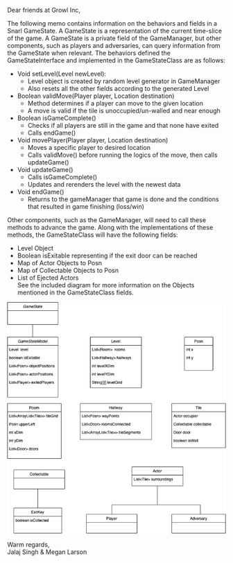 Dear friends at Growl Inc,<br>

The following memo contains information on the behaviors and fields in a Snarl GameState. A GameState is a representation of the current time-slice of the game. A GameState is a private field of the GameManager, but other components, such as players and adversaries, can query information from the GameState when relevant. The behaviors defined the GameStateInterface and implemented in the GameStateClass are as follows:<br>
* Void setLevel(Level newLevel):
  * Level object is created by random level generator in GameManager
  * Also resets all the other fields according to the generated Level
* Boolean validMove(Player player, Location destination)
  * Method determines if a player can move to the given location
  * A move is valid if the tile is unoccupied/un-walled and near enough
* Boolean isGameComplete()
  * Checks if all players are still in the game and that none have exited
  * Calls endGame()
* Void movePlayer(Player player, Location destination)
  * Moves a specific player to desired location
  * Calls validMove() before running the logics of the move, then calls updateGame()
* Void updateGame()
  * Calls isGameComplete()
  * Updates and rerenders the level with the newest data
* Void endGame()
  * Returns to the gameManager that game is done and the conditions that resulted in game finishing (loss/win)<br>

Other components, such as the GameManager, will need to call these methods to advance the game. Along with the implementations of these methods, the GameStateClass will have the following fields: <br>
* Level Object
* Boolean isExitable representing if the exit door can be reached
* Map of Actor Objects to Posn
* Map of Collectable Objects to Posn
* List of Ejected Actors <br>
See the included diagram for more information on the Objects mentioned in the GameStateClass fields. <br>
<img src="milestone2uml.jpg" alt="UML Diagram" />

Warm regards, <br>
	Jalaj Singh & Megan Larson <br>
